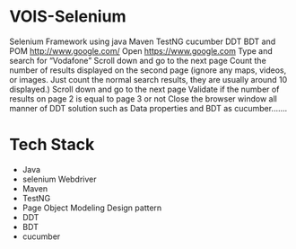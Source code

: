 # VOIS-Selenium
Selenium Framework using java Maven TestNG  cucumber DDT BDT  and POM
http://www.google.com/
Open https://www.google.com
Type and search for “Vodafone”
Scroll down and go to the next page
Count the number of results displayed on the second page (ignore any maps, videos, or images. Just count the normal search results, they are usually around 10 displayed.)
Scroll down and go to the next page
Validate if the number of results on page 2 is equal to page 3 or not
Close the browser window
all manner of DDT solution such as Data properties and BDT as cucumber.......
  # Tech Stack
  - Java
  - selenium Webdriver
  - Maven
  - TestNG
  - Page Object Modeling Design pattern
  - DDT
  - BDT
  - cucumber
